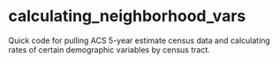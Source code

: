 # calculating_neighborhood_vars
Quick code for pulling ACS 5-year estimate census data and calculating rates of certain demographic variables by census tract. 
